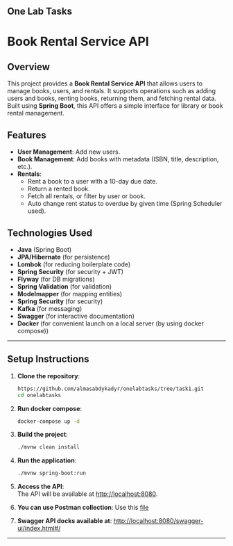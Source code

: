 ## One Lab Tasks

# Book Rental Service API

## Overview
This project provides a **Book Rental Service API** that allows users to manage books, users, and rentals. It supports operations such as adding users and books, renting books, returning them, and fetching rental data. Built using **Spring Boot**, this API offers a simple interface for library or book rental management.

## Features
- **User Management**: Add new users.
- **Book Management**: Add books with metadata (ISBN, title, description, etc.).
- **Rentals**:
    - Rent a book to a user with a 10-day due date.
    - Return a rented book.
    - Fetch all rentals, or filter by user or book.
    - Auto change rent status to overdue by given time (Spring Scheduler used).
## Technologies Used
- **Java** (Spring Boot)
- **JPA/Hibernate** (for persistence)
- **Lombok** (for reducing boilerplate code)
- **Spring Security** (for security + JWT)
- **Flyway** (for DB migrations)
- **Spring Validation** (for validation)
- **Modelmapper** (for mapping entities)
- **Spring Security** (for security)
- **Kafka** (for messaging)
- **Swagger** (for interactive documentation)
- **Docker** (for convenient launch on a local server (by using docker compose))
---
## Setup Instructions

1. **Clone the repository**:
   ```bash
   https://github.com/almasabdykadyr/onelabtasks/tree/task1.git
   cd onelabtasks
   ```
2. **Run docker compose**:
    ```bash
    docker-compose up -d
    ```

2. **Build the project**:
   ```bash
   ./mvnw clean install
   ```

3. **Run the application**:
   ```bash
   ./mvnw spring-boot:run
   ```

4. **Access the API**:  
   The API will be available at [http://localhost:8080](http://localhost:8080).

5. **You can use Postman collection**:
       Use this [file](Book%20Rent%20Service%20Collection.postman_collection.json)

6. **Swagger API docks available at**:
       [http://localhost:8080/swagger-ui/index.html#/](http://localhost:8080/swagger-ui/index.html#/)
---
